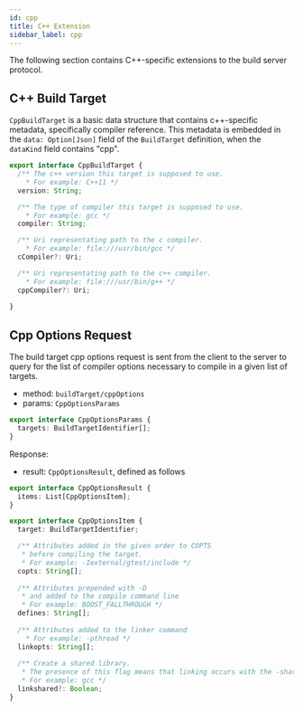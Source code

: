 ```yaml
---
id: cpp
title: C++ Extension
sidebar_label: cpp
---
```


The following section contains C++-specific extensions to the build server
protocol.

## C++ Build Target

`CppBuildTarget` is a basic data structure that contains c++-specific
metadata, specifically compiler reference. This metadata is embedded in
the `data: Option[Json]` field of the `BuildTarget` definition, when
the `dataKind` field contains "cpp".

```ts
export interface CppBuildTarget {
  /** The c++ version this target is supposed to use. 
    * For example: C++11 */
  version: String;

  /** The type of compiler this target is supposed to use. 
    * For example: gcc */
  compiler: String;

  /** Uri representating path to the c compiler. 
    * For example: file:///usr/bin/gcc */
  cCompiler?: Uri;

  /** Uri representating path to the c++ compiler. 
    * For example: file:///usr/bin/g++ */
  cppCompiler?: Uri;
  
}
```

## Cpp Options Request

The build target cpp options request is sent from the client to the server to
query for the list of compiler options necessary to compile in a given list of
targets.

- method: `buildTarget/cppOptions`
- params: `CppOptionsParams`

```ts
export interface CppOptionsParams {
  targets: BuildTargetIdentifier[];
}
```

Response:

- result: `CppOptionsResult`, defined as follows

```ts
export interface CppOptionsResult {
  items: List[CppOptionsItem];
}

export interface CppOptionsItem {
  target: BuildTargetIdentifier;

  /** Attributes added in the given order to COPTS
   * before compiling the target.
   * For example: -Iexternal/gtest/include */
  copts: String[];
    
  /** Attributes prepended with -D
   * and added to the compile command line
   * For example: BOOST_FALLTHROUGH */
  defines: String[];
    
  /** Attributes added to the linker command
    * For example: -pthread */
  linkopts: String[];
    
  /** Create a shared library.
   * The presence of this flag means that linking occurs with the -shared flag
   * For example: gcc */
  linkshared?: Boolean;
}
```
